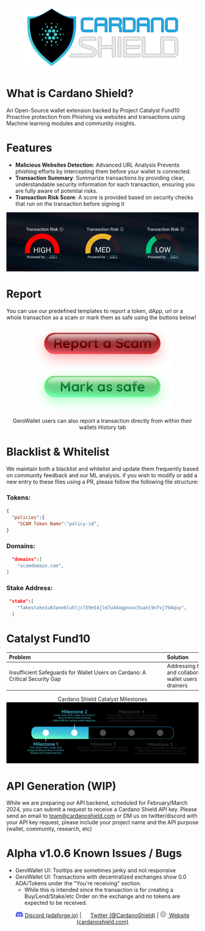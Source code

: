 <p align="center">
<img src="https://github.com/adabox-aio/cardano-shield/blob/main/.github/Cardano%20Shield%20logo%20github.png?raw=true" alt="Cardano Shield"/>
</p>

# What is Cardano Shield?
An Open-Source wallet extension backed by Project Catalyst Fund10
Proactive protection from Phishing via websites and transactions using Machine learning modules and community insights.

# Features
- **Malicious Websites Detection**: Advanced URL Analysis Prevents phishing efforts by intercepting them before your wallet is connected.
- **Transaction Summary**: Summarize transactions by providing clear, understandable security information for each transaction, ensuring you are fully aware of potential risks.
- **Transaction Risk Score**: A score is provided based on security checks that run on the transaction before signing it
<p align="center">
  <img src=".github/TX RISK.png" alt="tx risk"/>
</p>

# Report
You can use our predefined templates to report a token, dApp, url or a whole transaction as a scam or mark them as safe using the buttons below!
<p align="center">
<a href="https://github.com/adabox-aio/cardano-shield/issues/new?assignees=adamcazes%2C+Cardano-Shield%2C+hizkiya%2C+ThirdEye707&labels=report+as+scam&projects=&template=report-as-scam.md&title=Scam+Report+-+%5BTransaction+ID%2FDApp%2FURL%2FNFT%5D">
<img src="https://github.com/adabox-aio/cardano-shield/blob/main/.github/scam%20button.png?raw=true" alt="report as scam"/></a>
<a href="https://github.com/adabox-aio/cardano-shield/issues/new?assignees=adamcazes%2C+Cardano-Shield%2C+hizkiya%2C+ThirdEye707&labels=mark+as+safe&projects=&template=mark-as-safe.md&title=Mark+as+Safe+-+%5BTransaction+ID%2FDApp%2FURL%2FNFT%5D">
<img src="https://github.com/adabox-aio/cardano-shield/blob/main/.github/safe%20button.png?raw=true" alt="Mark as safe"/></a>
</p>
<p align="center">
GeroWallet users can also report a transaction directly from within their wallets History tab
</p>

# Blacklist & Whitelist
We maintain both a blacklist and whitelist and update them frequently based on community feedback and our ML analysis.
if you wish to modify or add a new entry to these files using a PR, please follow the following file structure:

### Tokens:
```json
{
  "policies":{
    "SCAM Token Name":"policy-id",
}
```
### Domains:
```json
  "domains":[
    "scamdomain.com",
]
```
### Stake Address:
```json
 "stake":[
    "fakestake1u83ane6luhljcl59e54jlm7u44agpnxuc5uanl9nfvj794quy",
  ]
```
# Catalyst Fund10
|<div style="width:400px">Problem</div>|<div style="width:400px">Solution</div>|
|:------------------------------------|:-------|
| Insufficient Safeguards for Wallet Users on Cardano: A Critical Security Gap| Addressing the security challenge by implementing a robust and collaborative security mechanism to protect Cardano wallet users from phishing, low-trust websites, and wallet drainers |

<p align="center">
Cardano Shield Catalyst Milestones
<a href="https://milestones.projectcatalyst.io/projects/1000040">
  <img src="https://github.com/adabox-aio/cardano-shield/blob/main/.github/milestone.png?raw=true" alt="Milestones"/>
</a>

# API Generation (WIP)
While we are preparing our API backend, scheduled for February/March 2024, you can submit a request to receive a Cardano Shield API key.
Please send an email to team@cardanoshield.com or DM us on twitter/discord with your API key request, please include your project name and the API purpose (wallet, community, research, etc)

# Alpha v1.0.6 Known Issues / Bugs
- GeroWallet UI: Tooltips are sometimes janky and not responsive 
- GeroWallet UI: Transactions with decentralized exchanges show 0.0 ADA/Tokens under the "You're receiving" section.
  - While this is intended since the transaction is for creating a Buy/Lend/Stake/etc Order on the exchange and no tokens are expected to be received.

</p>
<p align="center">
    <img src=".github/discordsmall.png" alt="discord">&nbsp;<a href="https://discord.gg/J2ujENSdtm">Discord (adaforge.io)</a>
      |
    <img src=".github/twittersmall.png" alt="Twitter">&nbsp;<a href="https://twitter.com/CardanoShield">Twitter (@CardanoShield)</a>
      |
    <img src=".github/globe.png" alt="Website">&nbsp;<a href="https://www.cardanoshield.com"> Website (cardanoshield.com)</a>
</p>

